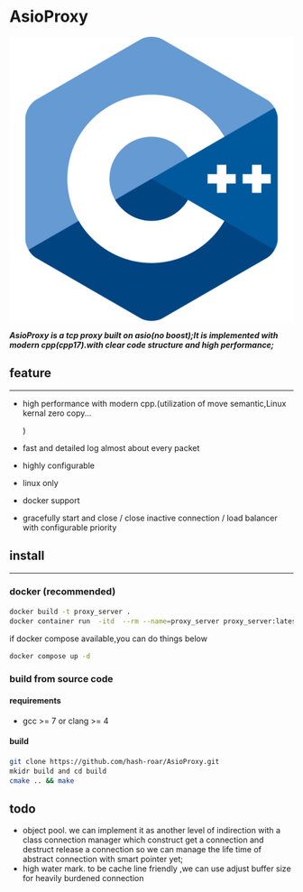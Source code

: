 # AsioProxy

![image-20220821115420115](static/cpp.png)



***AsioProxy is a tcp proxy  built on asio(no boost);It is implemented with modern cpp(cpp17).with clear code structure and high performance;***



## feature

------



- high performance with modern cpp.(utilization of move semantic,Linux kernal zero copy...

  )

- fast and detailed log almost about every packet

- highly configurable 

- linux only 

- docker support

- gracefully start and close  / close inactive connection  / load balancer with configurable priority



## install

------



### docker (recommended)

```bash
docker build -t proxy_server .
docker container run  -itd  --rm --name=proxy_server proxy_server:latest  
```



if docker compose available,you can do things  below

```bash
docker compose up -d
```



### build from  source code

#### requirements

- gcc >= 7 or clang >= 4

#### build

```bash
git clone https://github.com/hash-roar/AsioProxy.git
mkidr build and cd build
cmake .. && make 
```



## todo

- object pool. we can implement it as another level of indirection with a class connection  manager which  construct get a connection and destruct release a connection so we can manage the life time of abstract connection with smart pointer yet;
- high water mark. to be cache line friendly ,we can use adjust buffer size for heavily burdened connection    

